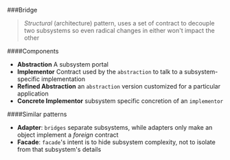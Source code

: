 ###Bridge
> _Structural_ (architecture) pattern, uses a set of contract to decouple two subsystems so even radical changes in either won't impact the other

####Components

* **Abstraction** A subsystem portal
* **Implementor** Contract used by the `abstraction` to talk to a subsystem-specific implementation
* **Refined Abstraction** an `abstraction` version customized for a particular application
* **Concrete Implementor** subsystem specific concretion of an `implementor`

####Similar patterns

* **Adapter**: `bridges` separate subsystems, while adapters only make an object implement a _foreign_ contract
* **Facade**: `facade`'s intent is to hide subsystem complexity, not to isolate from that subsystem's details